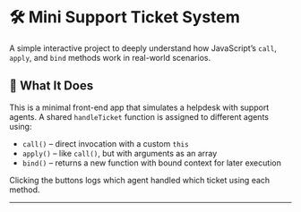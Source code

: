 # 🛠️ Mini Support Ticket System

A simple interactive project to deeply understand how JavaScript’s `call`, `apply`, and `bind` methods work in real-world scenarios.

## 📌 What It Does

This is a minimal front-end app that simulates a helpdesk with support agents. A shared `handleTicket` function is assigned to different agents using:

- `call()` – direct invocation with a custom `this`
- `apply()` – like `call()`, but with arguments as an array
- `bind()` – returns a new function with bound context for later execution

Clicking the buttons logs which agent handled which ticket using each method.

---
